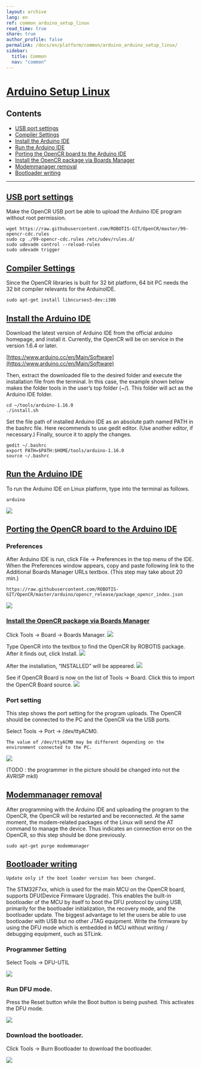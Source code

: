 ```yaml
---
layout: archive
lang: en
ref: common_arduino_setup_linux
read_time: true
share: true
author_profile: false
permalink: /docs/en/platform/common/arduino_arduino_setup_linux/
sidebar:
  title: Common
  nav: "common"
---
```


# [Arduino Setup Linux](#arduino-setup-linux)

## Contents

 - [USB port settings]
 - [Compiler Settings]
 - [Install the Arduino IDE]
 - [Run the Arduino IDE]
 - [Porting the OpenCR board to the Arduino IDE]
 - [Install the OpenCR package via Boards Manager]
 - [Modemmanager removal]
 - [Bootloader writing]

***




## [USB port settings](#usb-port-settings)
Make the OpenCR USB port be able to upload the Arduino IDE program without root permission.
```
wget https://raw.githubusercontent.com/ROBOTIS-GIT/OpenCR/master/99-opencr-cdc.rules
sudo cp ./99-opencr-cdc.rules /etc/udev/rules.d/
sudo udevadm control --reload-rules
sudo udevadm trigger
```


## [Compiler Settings](#compiler-settings)
Since the OpenCR libraries is built for 32 bit platform, 64 bit PC needs the 32 bit compiler relevants for the ArduinoIDE.
```
sudo apt-get install libncurses5-dev:i386
```


## [Install the Arduino IDE](#install-the-arduino-ide)

Download the latest version of Arduino IDE from the official arduino homepage, and install it. Currently, the OpenCR will be on service in the version 1.6.4 or later.

[https://www.arduino.cc/en/Main/Software](https://www.arduino.cc/en/Main/Software)

Then, extract the downloaded file to the desired folder and execute the installation file from the terminal. In this case, the example shown below makes the folder tools in the user’s top folder (~/). This folder will act as the Arduino IDE folder.
```
cd ~/tools/arduino-1.16.0
./install.sh
```

Set the file path of installed Arduino IDE as an absolute path named PATH in the bashrc file. Here recommends to use gedit editor. (Use another editor, if necessary.) Finally, source it to apply the changes.
```
gedit ~/.bashrc
export PATH=$PATH:$HOME/tools/arduino-1.16.0
source ~/.bashrc
```

## [Run the Arduino IDE](#run-the-arduino-ide)

To run the Arduino IDE on Linux platform, type into the terminal as follows.
```
arduino
```
![](http://turtlebot3.readthedocs.io/en/latest/_images/ide0.png)


## [Porting the OpenCR board to the Arduino IDE](#porting-the-opencr-board-to-the-arduino-ide)

### Preferences
After Arduino IDE is run, click File → Preferences in the top menu of the IDE. When the Preferences window appears, copy and paste following link to the Additional Boards Manager URLs textbox. (This step may take about 20 min.)
```
https://raw.githubusercontent.com/ROBOTIS-GIT/OpenCR/master/arduino/opencr_release/package_opencr_index.json
```
![](http://turtlebot3.readthedocs.io/en/latest/_images/ide1.png)


### [Install the OpenCR package via Boards Manager](#install-the-opencr-package-via-boards-manager)

Click Tools → Board → Boards Manager.
![](http://turtlebot3.readthedocs.io/en/latest/_images/ide2.png)

Type OpenCR into the textbox to find the OpenCR by ROBOTIS package. After it finds out, click Install.
![](http://turtlebot3.readthedocs.io/en/latest/_images/ide3.png)

After the installation, “INSTALLED” will be appeared.
![](http://turtlebot3.readthedocs.io/en/latest/_images/ide4.png)

See if OpenCR Board is now on the list of Tools → Board. Click this to import the OpenCR Board source.
![](http://turtlebot3.readthedocs.io/en/latest/_images/ide5.png)

### Port setting
This step shows the port setting for the program uploads. The OpenCR should be connected to the PC and the OpenCR via the USB ports.

Select Tools → Port → /dev/ttyACM0.
```
The value of /dev/ttyACM0 may be different depending on the environment connected to the PC.
```

![](http://turtlebot3.readthedocs.io/en/latest/_images/ide6.png)

(TODO : the programmer in the picture should be changed into not the AVRISP mkll)



## [Modemmanager removal](#modemmanager-removal)

After programming with the Arduino IDE and uploading the program to the OpenCR, the OpenCR will be restarted and be reconnected. At the same moment, the modem-related packages of the Linux will send the AT command to manage the device. Thus indicates an connection error on the OpenCR, so this step should be done previously.
```
sudo apt-get purge modemmanager
```


## [Bootloader writing](#bootloader-writing)

```
Update only if the boot loader version has been changed.
```

The STM32F7xx, which is used for the main MCU on the OpenCR board, supports DFU(Device Firmware Upgrade). This enables the built-in bootloader of the MCU by itself to boot the DFU protocol by using USB, primarily for the bootloader initialization, the recovery mode, and the bootloader update. The biggest advantage to let the users be able to use bootloader with USB but no other JTAG equipment. Write the firmware by using the DFU mode which is embedded in MCU without writing / debugging equipment, such as STLink.

### Programmer Setting

Select Tools → DFU-UTIL

![](http://turtlebot3.readthedocs.io/en/latest/_images/ide7.png)


### Run DFU mode.
Press the Reset button while the Boot button is being pushed. This activates the DFU mode.

![](http://turtlebot3.robotis.com/en/latest/_images/opencr_button_for_dfu.png)

### Download the bootloader.

Click Tools → Burn Bootloader to download the bootloader.

![](http://turtlebot3.readthedocs.io/en/latest/_images/ide9.png)


[USB port settings]: /docs/en/platform/common/arduino_arduino_setup_linux/#usb-port-settings
[Compiler Settings]: /docs/en/platform/common/arduino_arduino_setup_linux/#complier-settings
[Install the Arduino IDE]: /docs/en/platform/common/arduino_arduino_setup_linux/#install-the-arduino-ide
[Run the Arduino IDE]: /docs/en/platform/common/arduino_arduino_setup_linux/#run-the-arduino-ide
[Porting the OpenCR board to the Arduino IDE]: /docs/en/platform/common/arduino_arduino_setup_linux/#porting-the-opencr-board-to-the-arduino-ide
[Install the OpenCR package via Boards Manager]: /docs/en/platform/common/arduino_arduino_setup_linux/#install-the-opencr-package-via-boards-manager
[Modemmanager removal]: /docs/en/platform/common/arduino_arduino_setup_linux/#modemmanager-removal
[Bootloader writing]: /docs/en/platform/common/arduino_arduino_setup_linux/#bootloader-writing
